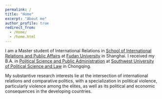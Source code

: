 ```yaml
---
permalink: /
title: "Home"
excerpt: "About me"
author_profile: true
redirect_from: 
  - /Home/
  - /home.html
---
```


I am a Master student of International Relations in [School of International Relations and Public Affairs][1] at [Fudan University][2] in Shanghai. I received my B.A. in [Political Science and Public Administration][3] at [Southwest University of Political Science and Law][4] in Chongqing.

My substantive research interests lie at the intersection of international relations and comparative politics, with a specialization in political violence, particularly violence among the elites, as well as its political and economic consequences in the developing countries.



[1]:<https://sirpa.fudan.edu.cn/>
[2]:<https://www.fudan.edu.cn/> 
[3]:<https://appa.swupl.edu.cn/zzxy.htm>
[4]:<https://www.swupl.edu.cn/> 

